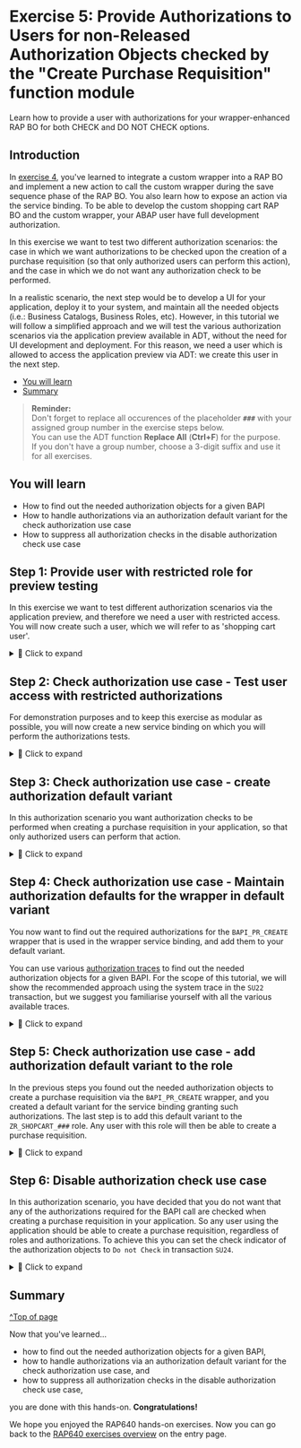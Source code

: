 # Exercise 5: Provide Authorizations to Users for non-Released Authorization Objects checked by the "Create Purchase Requisition" function module
<!-- description --> Learn how to provide a user with authorizations for your wrapper-enhanced RAP BO for both CHECK and DO NOT CHECK options.  

## Introduction

In [exercise 4](../ex4/README.md), you've learned to integrate a custom wrapper into a RAP BO and implement a new action to call the custom wrapper during the save sequence phase of the RAP BO. You also learn how to expose an action via the service binding. To be able to develop the custom shopping cart RAP BO and the custom wrapper, your ABAP user have full development authorization. 

In this exercise we want to test two different authorization scenarios: the case in which we want authorizations to be checked upon the creation of a purchase requisition (so that only authorized users can perform this action), and the case in which we do not want any authorization check to be performed.

In a realistic scenario, the next step would be to develop a UI for your application, deploy it to your system, and maintain all the needed objects (i.e.: Business Catalogs, Business Roles, etc). However, in this tutorial we will follow a simplified approach and we will test the various authorization scenarios via the application preview available in ADT, without the need for UI development and deployment. For this reason, we need a user which is allowed to access the application preview via ADT: we create this user in the next step.

- [You will learn](#you-will-learn)
- [Summary](#summary)  

> **Reminder:**   
> Don't forget to replace all occurences of the placeholder **`###`** with your assigned group number in the exercise steps below.  
> You can use the ADT function **Replace All** (**Ctrl+F**) for the purpose.   
> If you don't have a group number, choose a 3-digit suffix and use it for all exercises.

## You will learn
- How to find out the needed authorization objects for a given BAPI
- How to handle authorizations via an authorization default variant for the check authorization use case
- How to suppress all authorization checks in the disable authorization check use case


## Step 1: Provide user with restricted role for preview testing

In this exercise we want to test different authorization scenarios via the application preview, and therefore we need a user with restricted access. You will now create such a user, which we will refer to as 'shopping cart user'.

<details>
  <summary>🔵 Click to expand</summary>
 
Logon on to your SAP S/4HANA system via the backend, using your developer user credentials and create a new user (transaction `SU01`) with name `Z_USER_###`.

<!-- ![Create user](images/create_user.png) -->
<img alt="Create user" src="images/create_user.png" width="70%">

Now, you will need to create a role for this user to be able to access the ADT and get the URL of any service binding preview.

Start transaction `PFCG` and create a new role as a copy of the `SAP_BC_ABAP_DEVELOPER_5` role template, according to [Set Up Developer Extensibility documentation](https://help.sap.com/docs/ABAP_PLATFORM_NEW/b5670aaaa2364a29935f40b16499972d/31367ef6c3e947059e0d7c1cbfcaae93.html?version=latest). This role is needed for preview testing. Input the template role name and click on the **Copy Role** icon:

<!-- ![Create developer 5 role](images/create_dev_5_role.png) -->
<img alt="Create developer 5 role" src="images/create_dev_5_role.png" width="70%">

 We suggest to name the role `ZAP_BC_ABAP_DEVELOPER_5_###`. Click on **Copy all**:

<!-- ![Create developer 5 role - name](images/create_dev_5_role_2.png) -->
<img alt="Create developer 5 role" src="images/create_dev_5_role_2.png" width="70%">


Open the newly created role in edit mode, navigate to the **Authorizations** tab and click on **Change Authorization Data**. Click on the **Status** button (1) and confirm the pop-up to give the role full authorizations (2). Then Save it (3) and click on the **Generate** icon to generate the authorization profile (4) (confirm the pop-up window).

![Create developer 5 role - authorizations](images/create_dev_5_role_3.png)

Then go back, navigate to the **User** tab and add the `Z_USER_###` (1), Save (2) and click on the **User Comparison** button (3) (select **Full Comparison** in the pop-up window):

<!-- ![Create developer 5 role - user](images/create_dev_5_role_4.png) -->
<img alt="Create developer 5 role" src="images/create_dev_5_role_4.png" width="70%">

This role allows the user to access ADT and get the URL of any service binding preview. However, the user still lacks access to the actual service binding (i.e: it cannot use the application preview). This will be addressed in the next step.

</details>

## Step 2: Check authorization use case - Test user access with restricted authorizations

For demonstration purposes and to keep this exercise as modular as possible, you will now create a new service binding on which you will perform the authorizations tests.

<details>
  <summary>🔵 Click to expand</summary>
 
For that, connect to your system via ADT and navigate to the package `Z_PURCHASE_REQ_###` containing the RAP BO, right click on the Service Definition `ZUI_SHOPCART_###` and select **New Service Binding**, input the Name `ZUI_SHOPCART_WRAPPER_O4_###`and a Description, and choose the **Binding Type** = `OData V4 - UI`:

<!-- ![Create service binding](images/create_service_binding_wrapper.png) -->
<img alt="Create service binding" src="images/create_service_binding_wrapper.png" width="70%">

Click on **Next**, select a suitable transport request (or create a new one) and then click on **Finish**. Activate it. Publish the service binding (as shown in a [previous exercise](../ex2/README.md#step-5-publish-service-binding-and-run-sap-fiori-elements-preview)).

We will now use the shopping cart user created in the previous step to test out different authorization scenarios. First of all, to be able to test our service binding, the shopping cart user must have access to it. Logon on to your SAP S/4HANA system via the backend, using your developer user credentials, start transaction `PFCG` and create a new single role, with name: `ZR_SHOPCART_###`. In the **Menu** tab select **Transaction** --> **Authorization Default**

<!-- ![Create service binding role](images/create_service_role.png) -->
<img alt="Create service binding role" src="images/create_service_role.png" width="70%">

As **Authorization Default** choose `SAP GATEWAY OData V4 Backend Service Group & Assignments` (1) and input your service binding name (2) then click on **Copy** (3):

<!-- ![Create service binding role - 2](images/create_service_role_2.png) -->
<img alt="Create service binding role - 2" src="images/create_service_role_2.png" width="70%">

Save the role. Then navigate to the **Authorizations** tab, click on **Change Authorization data** and click on the **Generate** icon to generate the authorization profile. Add the `Z_USER_###` in the **User** tab, save the role and then click on the **User Comparison** button.

With this role your user can now access the service binding and use the application preview to create entries in your shopping cart. But it still lacks authorizations to create a purchase requisition. To test this logon to ADT and open the service binding `ZUI_SHOPCART_WRAPPER_O4_###`, right click on the **`ShoppingCart`** entity and select `Copy Fiori Elements App Preview URL` to copy the URL of the application preview.

<!-- ![Open service binding](images/open_service_binding.png) -->
<img alt="Open service binding" src="images/open_service_binding.png" width="70%">

Open the URL in a new browser so you will be prompted to login. Input the shopping cart user credentials:

<!-- ![Open service binding - 2](images/open_service_binding_2.png) -->
<img alt="Open service binding - 2" src="images/open_service_binding_2.png" width="70%">

The limited access of the shopping cart user allows it to access the service binding and create a new entry but it is not yet allowed to create a purchase requisition. You can test this out: create a new entry and then click on the `Create PR via BAPI in SAVE`, you will get an error message:

<!-- ![Shopping cart user no authorization case](images/auth_case_0.png) -->
<img alt="Shopping cart user no authorization case" src="images/auth_case_0.png" width="70%">

</details>

## Step 3: Check authorization use case - create authorization default variant

In this authorization scenario you want authorization checks to be performed when creating a purchase requisition in your application, so that only authorized users can perform that action.

<details>
  <summary>🔵 Click to expand</summary>
 
In the case of released objects you would add the released authorizations objects directly to the authorization defaults via transaction `SU22`. This is however not possible for unreleased authorization objects:

<!-- ![Unreleased authorization objects cannot be added to su22](images/unreleased_auth_obj_su22.png) -->
<img alt="Unreleased authorization objects cannot be added to su22" src="images/unreleased_auth_obj_su22.png" width="70%">

The best practice in the case of unreleased authorization objects is to create an authorization default variant to hold the authorizations. You will now create such a variant for the wrapper service binding `ZUI_SHOPCART_WRAPPER_O4_###`.

Log on to the system via SAP GUI using the developer user credentials and start transaction `SU22`. In 'Type of Application' select `SAP Gateway OData V4 Backend Service group and Assignments` and as 'Object Name' input the service binding `ZUI_SHOPCART_WRAPPER_O4_###` then click on **Execute**:

<!-- ![Open service binding](images/authorization_trace.png) -->
<img alt="Open service binding" src="images/authorization_trace.png" width="70%">

Open the service binding `ZUI_SHOPCART_WRAPPER_O4_###`: there should be no authorization objects except for `S_START`. Click on the **Variant** icon to create a new variant:

<!-- ![Create variant](images/create_variant.png) -->
<img alt="Create variant" src="images/create_variant.png" width="70%">

Input the name `ZUI_SHOPCART_WRAPPER_O4_###_V` and a description for the default variant (1) and then click on **Save** (2). You will be prompted to select a package: input the tier 2 package `$Z_PURCHASE_REQ_TIER2_###` (3) and save it (4):

<!-- ![Create variant - 2](images/create_variant_2.png) -->
<img alt="Create variant - 2" src="images/create_variant_2.png" width="70%">

Select a suitable transport request (or create a new one if needed) and confirm.

</details>

## Step 4: Check authorization use case - Maintain authorization defaults for the wrapper in default variant

You now want to find out the required authorizations for the `BAPI_PR_CREATE` wrapper that is used in the wrapper service binding, and add them to your default variant.

You can use various [authorization traces](https://help.sap.com/docs/ABAP_PLATFORM_NEW/c6e6d078ab99452db94ed7b3b7bbcccf/cac80adc77a440e0a855364a4267079f.html?version=latest) to find out the needed authorization objects for a given BAPI. For the scope of this tutorial, we will show the recommended approach using the system trace in the `SU22` transaction, but we suggest you familiarise yourself with all the various available traces.

<details>
  <summary>🔵 Click to expand</summary>

Go to the transaction **`SU22`** and open the newly created authorization default variant. Switch to **edit mode** (1) and then click on **Object** -> **Add Object from System Trace** -> **Local** (2).

<!-- <!-- ![Activate trace](images/authorization_trace_2.png) -->
<img alt="Activate trace" src="images/authorization_trace_2.png" width="70%">

Input the username for which you want to activate the trace (in this case: your developer user) and click on **Activate Trace**:

<!-- ![Activate trace - input user](images/authorization_trace_3.png) -->
<img alt="Activate trace - input user" src="images/authorization_trace_3.png" width="70%">

Do NOT close this window.

From ADT, open the preview of the wrapper service binding `ZUI_SHOPCART_WRAPPER_O4_###` using the developer user credentials, create a new entry and create a purchase requisition by clicking on the `Create PR via BAPI in SAVE` button. The needed authorizations will be picked up by the active trace.

Go back to the `SU22` window you left open, click on **Deactivate Trace** and then click on **Evaluate**. Select all the authorization Objects that the trace found, and click on the **Continue** icon. The needed authorizations will be added.

<!-- ![Activate trace - add authorizations - 5](images/authorization_trace_5.png) -->
<img alt="Activate trace - add authorizations - 5" src="images/authorization_trace_5.png" width="70%">

Save. Select all the newly added Authorization Objects and then click on the **Trace** button:

<!-- ![Activate trace - add authorizations 6](images/authorization_trace_6.png) -->
<img alt="Activate trace - add authorizations 6" src="images/authorization_trace_6.png" width="70%">

Now click on **Evaluate Trace** -> **System Trace (STAUTHTRACE)** -> **Local**:

<!-- ![Activate trace - add authorizations 7](images/authorization_trace_7.png) -->
<img alt="Activate trace - add authorizations 7" src="images/authorization_trace_7.png" width="70%">

Click on **Evaluate** and the needed field values will be displayed for the given selected authorization object (1). Select it (2) and click on **Transfer** (3): the needed field values will be added (4):

<!-- ![Activate trace - add authorizations 8](images/authorization_trace_8.png) -->
<img alt="Activate trace - add authorizations 8" src="images/authorization_trace_8.png" width="70%">

Repeat the process for all the non-released authorization objects and then click on the **Continue** icon in the right bottom corner. Save it.

Save it. Now start transaction `SU24` and select `SAP Gateway OData V4 Backend Service Group and Assignments` from the dropdown menu of the `Type of Application` field. In the `Object Name` field input your Service Binding name and click on the `Execute` button. Select the newly created variant (1), switch to Edit mode (2), click on the `SAP Data` icon (3), and then click on `Copy SAP Data to SU24` icon in the `Maintenance Status for Authorization Objects` tab (4).

<!-- ![Synchronized with SAP data](images/comparison_with_su24.png) -->
<img alt="Synchronized with SAP data" src="images/comparison_with_su24.png" width="70%">

This will copy the authorization objects, but you still need to copy the authorization defaults values for each object. To do this, click on the `Synchronize with SAP data` icon for all the authorization objects (1) and then click on the `Copy SAP Data to SU24` icon in the `Authorization Default Values` tab (2).

<!-- ![Synchronized with SAP data - 2](images/comparison_with_su24_2.png) -->
<img alt="Synchronized with SAP data - 2" src="images/comparison_with_su24_2.png" width="70%">

Save it and select a suitable transport request (or create a new one if needed).

</details>

## Step 5: Check authorization use case - add authorization default variant to the role

In the previous steps you found out the needed authorization objects to create a purchase requisition via the `BAPI_PR_CREATE` wrapper, and you created a default variant for the service binding granting such authorizations. The last step is to add this default variant to the `ZR_SHOPCART_###` role. Any user with this role will then be able to create a purchase requisition.

<details>
  <summary>🔵 Click to expand</summary>
 
Start transaction **`PFCG`**, and open the `ZR_SHOPCART_###` role. Switch to Edit mode and in the **Applications** tab deselect the authorization default and select the default variant you created, then click on **Save**:

<!-- ![Create variant role - 4](images/create_variant_role_4.png) -->
<img alt="Create variant role - 4" src="images/create_variant_role_4.png" width="70%">

In the **Authorizations** tab click on **Change Authorization Data** and in the pop-up select all the options and click on **Full Authorization** then click on `Save`.

<!-- ![Create variant role - 5](images/create_variant_role_5.png) -->
<img alt="Create variant role - 5" src="images/create_variant_role_5.png" width="70%">

you will see that all the authorization objects are automatically added and all the field values are set. Save and then click on the **Generate** icon to generate the authorization profile.

<!-- ![Create variant role - 6](images/create_variant_role_6.png) -->
<img alt="Create variant role - 6" src="images/create_variant_role_6.png" width="70%">

Now the shopping cart user has the role assigned, which contains the authorization default variant for the service binding, granting the necessary authorizations to create a purchase requsition via the BAPI wrapper.

You can test it: open the service binding using the shopping cart user credentials (we suggest to open it in incognito mode, so that you will be prompted to log in) and try to create a purchase requisition by clicking on the `Create PR via BAPI in SAVE` button, it should work without errors:

<!-- ![Shopping cart user create PR with variant](images/business_user_variant_test.png) -->
<img alt="Shopping cart user create PR with variant" src="images/business_user_variant_test.png" width="70%">

>After the `DO CHECK` use case test is succesfully done, remove the `ZR_SHOPCART_###` roles from the `Z_USER_###` (this can be done in transaction `SU01`) so that the shopping cart user is returned to its limited access state, and ready to be used in the next use case.

</details>

## Step 6: Disable authorization check use case

In this authorization scenario, you have decided that you do not want that any of the authorizations required for the BAPI call are checked when creating a purchase requisition in your application. So any user using the application should be able to create a purchase requisition, regardless of roles and authorizations. To achieve this you can set the check indicator of the authorization objects to `Do not Check` in transaction `SU24`.

<details>
  <summary>🔵 Click to expand</summary>
 
>You are setting the 'DO NOT CHECK' indicator in **`SU24`** for two reasons: first, as shown before it is not possible to add unreleased authorization objects in **`SU22`** to applications with ABAP language version ABAP for Cloud Development, and second, it is not possible to set the 'DO NOT CHECK' indicator in **`SU22`** for applications with ABAP language version ABAP for Cloud Development, as shown in the following screenshot:

<!-- ![Do not check option su22 not available](images/do_not_check_missing.png) -->
<img alt="Do not check option su22 not available" src="images/do_not_check_missing.png" width="70%">

To keep this exericise clear and modular, we will create a new service binding to test this scenario. This service binding exposes exactly the same service as the previous one. Logon to ADT using the developer user credentials and navigate to the package `Z_PURCHASE_REQ_###`. Right click on the service definition `ZUI_SHOPCART_###` and select **New Service Binding**, input the Name `ZUI_SHOPCART_WRP_NCK_O4_###` and a Description and select the Binding Type `OData V4 - UI`:

<!-- ![Create Service Binding](images/create_service_binding.png) -->
<img alt="Create Service Binding" src="images/create_service_binding.png" width="70%">

Click on **Next**. Select an existing transport request (or create a new one if needed) and click on **Finish**. Activate it. Publish the service binding as shown in a [previous exercise](../ex2/README.md#step-5-publish-service-binding-and-run-sap-fiori-elements-preview) of this series.

After the service binding has been published, logon to the backend of the system using the developer user credentials and, similar as what done in a previous step, create a new role (we suggest to name the role `ZR_SHOPCART_NCK_###`) and add the newly created `ZUI_SHOPCART_WRP_NCK_O4_###` service binding defaults in the **Menu** tab to gain access to the service. Assign the `Z_USER_###` user to role (do not forget to generate the authroization profile and do the user comparison). The shopping cart user should now have only two roles: `ZAP_BC_ABAP_DEVELOPER_5_###` and `ZR_SHOPCART_NCK_###`:

<!-- ![Remove role](images/remove_roles.png) -->
<img alt="Remove role" src="images/remove_roles.png" width="70%">

At the moment, the newly created service binding `ZUI_SHOPCART_WRP_NCK_O4_###` would still perform authorization checks when creating a purchase requisition. You can test this using the `Z_USER_###` role: since this role does not have the required authorization, you will get an error when trying to create a purchase requsition from the service binding preview.

Now, we will modify the service binding so that no authorization check is performed. Start transaction `SU24` and open the `ZUI_SHOPCART_WRP_NCK_O4_###` service binding. Similar to what done in the previous step, for the check authorization use case, switch to edit mode and add all the needed authorization objects.

>For the scope of this tutorial, you already found out the needed authorization objects in a previous step. You could also use the system trace directly from the `SU24` transaction to find the authorization objects that you need to add.

Then select all of them and click on **Check Indicator** -> **Do Not Check**:

<!-- ![Do not check option](images/do_not_check_option.png) -->
<img alt="Do not check option" src="images/do_not_check_option.png" width="70%">

Save it. Now the service binding will not perform authorization checks for all the authorization objects with a 'DO NOT CHECK' indicator. As a result, even users with limited access and no specific authorizations will be able to create a purchase requisition. You can test this with the `Z_USER_###` user:

![Shopping cart user creates PR with DO NOT CHECK option](images/business_user_do_not_check_option_test.png)

</details>

## Summary 
[^Top of page](#)

Now that you've learned... 
- how to find out the needed authorization objects for a given BAPI,
- how to handle authorizations via an authorization default variant for the check authorization use case, and
- how to suppress all authorization checks in the disable authorization check use case,

you are done with this hands-on. **Congratulations!** 

We hope you enjoyed the RAP640 hands-on exercises. Now you can go back to the [RAP640 exercises overview](https://github.com/SAP-samples/abap-platform-rap640/blob/main/README.md#exercises) on the entry page.

